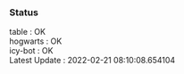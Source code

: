 ### Status


table : OK  
hogwarts : OK  
icy-bot : OK  
Latest Update : 2022-02-21 08:10:08.654104
